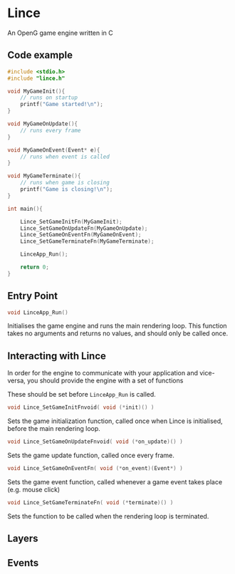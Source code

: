 
# Lince

An OpenG game engine written in C


## Code example
```c
#include <stdio.h>
#include "lince.h"

void MyGameInit(){
	// runs on startup
	printf("Game started!\n");
}

void MyGameOnUpdate(){
	// runs every frame
}

void MyGameOnEvent(Event* e){
	// runs when event is called
}

void MyGameTerminate(){
	// runs when game is closing
	printf("Game is closing!\n");
}

int main(){

	Lince_SetGameInitFn(MyGameInit);
    Lince_SetGameOnUpdateFn(MyGameOnUpdate);
    Lince_SetGameOnEventFn(MyGameOnEvent);
    Lince_SetGameTerminateFn(MyGameTerminate);

	LinceApp_Run();

	return 0;
}

```


## Entry Point

```c
void LinceApp_Run()
```
Initialises the game engine and runs the main rendering loop. This function takes no arguments and returns no values, and should only be called once.


## Interacting with Lince

In order for the engine to communicate with your application and vice-versa, you should provide the engine with a set of functions

These should be set before `LinceApp_Run` is called.

```c
void Lince_SetGameInitFnvoid( void (*init)() )
```
Sets the game initialization function, called once when Lince is initialised, before the main rendering loop.

```c
void Lince_SetGameOnUpdateFnvoid( void (*on_update)() )
```
Sets the game update function, called once every frame.

```c
void Lince_SetGameOnEventFn( void (*on_event)(Event*) )
```
Sets the game event function, called whenever a game event takes place (e.g. mouse click)

```c
void Lince_SetGameTerminateFn( void (*terminate)() )
```
Sets the function to be called when the rendering loop is terminated.


## Layers


## Events